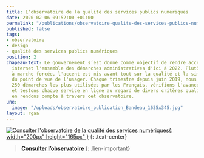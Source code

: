 ```yaml
---
title: L’observatoire de la qualité des services publics numériques
date: 2020-02-06 09:52:00 +01:00
permalink: "/publications/observatoire-qualite-des-services-publics-numeriques/"
published: false
tags:
- observatoire
- design
- qualité des services publics numériques
position: 2
chapeau-text: Le gouvernement s’est donné comme objectif de rendre accessibles sur
  internet l'ensemble des démarches administratives d'ici à 2022. Plutôt qu'une dématérialisation
  à marche forcée, l'accent est mis avant tout sur la qualité et la simplicité d’utilisation
  du point de vue de l'usager. Chaque trimestre depuis juin 2019, nous évaluons les
  250 démarches les plus utilisées par les Français, vérifions l'avancée de leur numérisation
  et testons chaque service en ligne au regard de divers critères qualité. Et nous
  en rendons compte à travers cet observatoire.
une:
  image: "/uploads/observatoire_publication_Bandeau_1635x345.jpg"
layout: rgaa
---
```


[![Consulter l'observatoire de la qualité des services numériques](/uploads/capture-observatoire-oct2019-851502.png){: width="200px" height="165px" }](https://observatoire.numerique.gouv.fr/)
{: .text-center}
> **[Consulter l’observatoire](https://observatoire.numerique.gouv.fr/)**
{: .lien-important}
